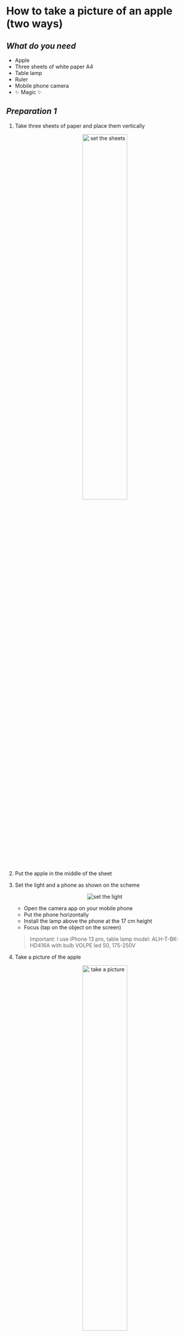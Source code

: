 # How to take a picture of an apple (two ways)

## _What do you need_

- Apple
- Three sheets of white paper A4
- Table lamp
- Ruler
- Mobile phone camera
- ✨ Magic ✨

## _Preparation 1_

1. Take three sheets of paper and place them vertically 

    <p align="center">
    <a href="images/1.png">
    <img alt="set the sheets" src="images/1.png" width="50%" />
    </a>
    </p>

2. Put the apple in the middle of the sheet
3. Set the light and a phone as shown on the scheme
     
    <p align="center">
    <img alt="set the light" src="images/sch1.png" />
    </p>
  
   - Open the camera app on your mobile phone
   - Put the phone horizontally
   - Install the lamp above the phone at the 17 cm height
   - Focus (tap on the object on the screen)   
    > Important:
    > I use iPhone 13 pro, table lamp model: ALH-T-BK-HD416A with bulb VOLPE led 50, 
    >175-250V
4. Take a picture of the apple

    <p align="center">
    <a href="images/2.png">
    <img alt="take a picture" src="images/2.png" width="50%" />
    </a>
    </p>

5. Remove extra space in the photo editor (I used _Lightroom_)

    <p align="center">
    <a href="images/3.jpg">
    <img alt="removing spaces" src="images/3.jpg" width="50%" />
    </a>
    </p>

6. In the _Lightroom_ app, open **Light** -> **Whites** `+100`, **Blacks** `-13`
7. If you want to reduce the shade, choose a **pen tool**, choose the white colour and remove all shades
8. Final view:

    <p align="center">
    <a href="images/4.jpg">
    <img alt="final view" src="images/4.jpg" width="50%" />
    </a>
    </p>


## _Optional step. Work with Photoshop_

I know, you want to get a high-quality picture and you are a pro, So here are some tips on how to make this picture look perfect:
1. Open the _Photoshop_ app on your computer and add the picture of the apple. Set **Brightness** to `+52` and **Contrast** to `+11`
![setting brightness](images/5.jpg)
2. Choose the **Object selection** tool, select the area with the apple, then _Photoshop_ does the magic
![object tool](images/6.png)
![select the area](images/7.png)
1. Choose **Layer**->**New**->**Layer** via **Cut**. Fill the background layer with white, then use an **eraser** or a **diagonal lasso** to remove irregularities. Additionally, you can go over the apple layer with the highlight tool to smooth out the tone.
2. Final view:

    <p align="center">
    <a href="images/8.jpg">
    <img alt="final view" src="images/8.jpg" width="50%" />
    </a>
    </p>


    > Everything will take you from 7 to 17 minutes. Try it.

## _Preparation 2_
This picture was taken on the balcony in the daylight. Not under direct sunlight.
1. Take three sheets of paper and place them in a way lit place
2. Put an apple in the middle of the sheet
  
    <p align="center">
    <a href="images/9.png">
    <img alt="center the apple" src="images/9.png" width="50%" />
    </a>
    </p>

3. Set the phone as shown on the scheme
      
    <p align="center">
    <img alt="set the phone" src="images/sch2.png" />
    </p>

   - Open the camera app on your mobile phone
   - Put the phone above the object at the 17 cm height
   - Focus (tap on the object on the screen) 
4. Take a picture of the apple
    
    <p align="center">
    <a href="images/10.png">
    <img alt="take a picture" src="images/10.png" width="50%" />
    </a>
    </p>
5. Using the directions listed above, beautify this apple.

| Lightroom | Photoshop |
| --- | --- |
| [![Lightroom](images/11.jpg)](images/11-full-res.jpg) | ![Photoshop](images/12.jpg) |

